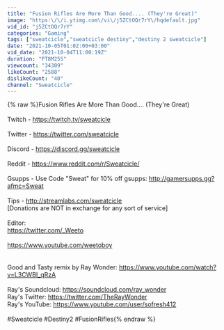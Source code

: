 ```yaml
---
title: "Fusion Rifles Are More Than Good.... (They're Great)"
image: "https:\/\/i.ytimg.com\/vi\/j5ZCtOQr7rY\/hqdefault.jpg"
vid_id: "j5ZCtOQr7rY"
categories: "Gaming"
tags: ["sweatcicle","sweatcicle destiny","destiny 2 sweatcicle"]
date: "2021-10-05T01:02:00+03:00"
vid_date: "2021-10-04T11:00:19Z"
duration: "PT8M25S"
viewcount: "34309"
likeCount: "2588"
dislikeCount: "40"
channel: "Sweatcicle"
---
```

{% raw %}Fusion Rifles Are More Than Good.... (They're Great)<br /><br />Twitch - <a rel="nofollow" target="blank" href="https://twitch.tv/sweatcicle">https://twitch.tv/sweatcicle</a><br /><br />Twitter - <a rel="nofollow" target="blank" href="https://twitter.com/sweatcicle">https://twitter.com/sweatcicle</a><br /><br />Discord - <a rel="nofollow" target="blank" href="https://discord.gg/sweatcicle">https://discord.gg/sweatcicle</a><br /><br />Reddit - <a rel="nofollow" target="blank" href="https://www.reddit.com/r/Sweatcicle/">https://www.reddit.com/r/Sweatcicle/</a><br /><br />Gsupps - Use Code &quot;Sweat&quot; for 10% off gsupps: <a rel="nofollow" target="blank" href="http://gamersupps.gg?afmc=Sweat">http://gamersupps.gg?afmc=Sweat</a><br /><br />Tips - <a rel="nofollow" target="blank" href="http://streamlabs.com/sweatcicle">http://streamlabs.com/sweatcicle</a><br />[Donations are NOT in exchange for any sort of service]<br /><br />Editor:<br /><a rel="nofollow" target="blank" href="https://twitter.com/_Weeto">https://twitter.com/_Weeto</a><br /><br /><a rel="nofollow" target="blank" href="https://www.youtube.com/weetoboy">https://www.youtube.com/weetoboy</a><br /><br /><br />Good and Tasty remix by Ray Wonder: <a rel="nofollow" target="blank" href="https://www.youtube.com/watch?v=L3CWBI_qRzA">https://www.youtube.com/watch?v=L3CWBI_qRzA</a><br /><br />Ray's Soundcloud: <a rel="nofollow" target="blank" href="https://soundcloud.com/ray_wonder">https://soundcloud.com/ray_wonder</a><br />Ray's Twitter: <a rel="nofollow" target="blank" href="https://twitter.com/TheRayWonder">https://twitter.com/TheRayWonder</a><br />Ray's YouTube: <a rel="nofollow" target="blank" href="https://www.youtube.com/user/sofresh412">https://www.youtube.com/user/sofresh412</a><br /><br />#Sweatcicle #Destiny2 #FusionRifles{% endraw %}
